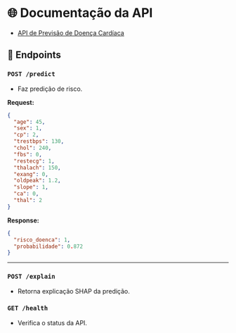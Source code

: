 # 🌐 Documentação da API

- [API de Previsão de Doença Cardíaca](https://c318-ml-1010639301046.europe-west1.run.app/docs)

## 🔗 Endpoints

### `POST /predict`

- Faz predição de risco.

**Request:**
```json
{
  "age": 45,
  "sex": 1,
  "cp": 2,
  "trestbps": 130,
  "chol": 240,
  "fbs": 0,
  "restecg": 1,
  "thalach": 150,
  "exang": 0,
  "oldpeak": 1.2,
  "slope": 1,
  "ca": 0,
  "thal": 2
}
```

**Response:**
```json
{
  "risco_doenca": 1,
  "probabilidade": 0.872
}
```

---

### `POST /explain`

- Retorna explicação SHAP da predição.

### `GET /health`

- Verifica o status da API.
